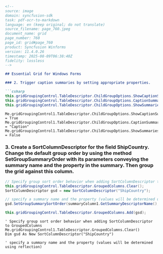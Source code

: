 ```markdown
<!--
source: image
domain: syncfusion-sdk
task: pdf-ocr-to-markdown
language: en (keep original; do not translate)
source_filename: page_760.jpeg
document_name: grid
page_number: 760
page_id: grid#page_760
product: Syncfusion Winforms
version: 11.4.0.26
timestamp: 2025-08-09T06:38:40Z
fidelity: lossless
-->

## Essential Grid for Windows Forms

### 2. Trigger caption summaries by setting appropriate properties.

```csharp
this.gridGroupingControl.TableDescriptor.ChildGroupOptions.ShowCaptionSummaryCells = true;
this.gridGroupingControl.TableDescriptor.ChildGroupOptions.CaptionSummaryRow = "Caption";
this.gridGroupingControl.TableDescriptor.ChildGroupOptions.ShowSummaries = false;
```

```vb.net
Me.gridGroupingControl1.TableDescriptor.ChildGroupOptions.ShowCaptionSummaryCells = True
Me.gridGroupingControl1.TableDescriptor.ChildGroupOptions.CaptionSummaryRow = "Caption"
Me.gridGroupingControl1.TableDescriptor.ChildGroupOptions.ShowSummaries = False
```

### 3. Create a SortColumnDescriptor for the field ShipCountry. Change the default group order by using the method SetGroupSummaryOrder with its parameters conveying the summary name and the property in the summary. Then group the grid against this column.

```csharp
// Specify group sort order behavior when adding SortColumnDescriptor to GroupedColumns
this.gridGroupingControl.TableDescriptor.GroupedColumns.Clear();
SortColumnDescriptor gsd = new SortColumnDescriptor("ShipCountry");

// specify a summary name and the property (values will be determined using reflection)
gsd.SetGroupSummarySortOrder(summaryColumn1.GetSummaryDescriptorName(), "Average");

this.gridGroupingControl.TableDescriptor.GroupedColumns.Add(gsd);
```

```vb.net
' Specify group sort order behavior when adding SortColumnDescriptor to GroupedColumns
Me.gridGroupingControl1.TableDescriptor.GroupedColumns.Clear()
Dim gsd As New SortColumnDescriptor("ShipCountry")

' specify a summary name and the property (values will be determined using reflection)
```
```